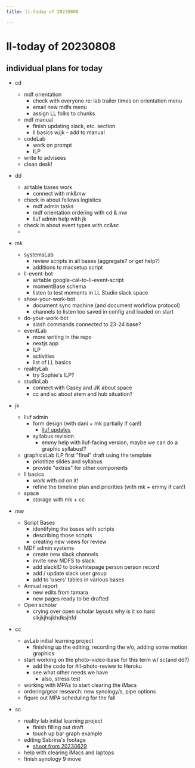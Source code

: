 ```yaml
---
title: ll-today of 20230808

---
```


# ll-today of 20230808

## individual plans for today

- cd
    - mdf orientation
        - check with everyone re: lab trailer times on orientation menu
        - email new mdfs menu
        - assign LL folks to chunks
    - mdf manual 
        - finish updating slack, etc. section
        - ll basics w/jk - add to manual
    - codeLab
        - work on prompt
        - ILP
    - write to advisees
    - clean desk!
- dd 
    - airtable bases work
        - connect with mk&mw 
    - check in about fellows logistics
        - mdf admin tasks
        - mdf orientation ordering with cd & mw
        - lluf admin help with jk
    - check in about event types with cc&sc
    - 
- mk
    - systemsLab
        - review scripts in all bases (aggregate? or get help?)
        - additions to macsetup script
    - ll-event-bot
        - airtable google-cal-to-ll-event-script
        - momentBase schema
        - listen to test moments in LL Studio slack space
    - show-your-work-bot
        - document sync machine (and document workflow protocol)
        - channels to listen too saved in config and loaded on start
    - do-your-work-bot
        - slash commands connected to 23-24 base?
    - eventLab
        - more writing in the repo
        - nextjs app
        - ILP
        - activities
        - list of LL basics
    - realityLab
        - try Sophie's ILP?
    - studioLab
        - connect with Casey and JK about space
        - cc and sc about atem and hub situation?
- jk
    - lluf admin
        - form design (with dani + mk partially if can!)
            - [lluf updates](/zVD8R5aWRyyIUIfn3KfP4Q)
        - syllabus revision 
            - emmy help with lluf-facing version, maybe we can do a graphic syllabus!?
    - graphicsLab ILP first "final" draft using the template
        - priotitize slides and syllabus
        - provide "extras" for other components
    - ll basics
        - work with cd on it!
        - refine the timeline plan and priorities (with mk + emmy if can!)
    - space
        - storage with mk + cc

- mw 
    - Script Bases
        - identifying the bases with scripts
        - describing those scripts 
        - creating new views for review 
    - MDF admin systems 
        - create new slack channels
        - invite new MDFS to slack
        - add slackID to bokwhitepage person person record
        - add / update slack user group
        - add to ‘users’ tables in various bases
    - Annual report
        - new edits from tamara
        - new pages ready to be drafted
    - Open scholar 
        - crying over open scholar layouts why is it so hard slkjkjhsjkhdksjhfd
   
   
- cc
	- avLab initial learning project
		- finishing up the editing, recording the v/o, adding some motion graphics
	- start working on the photo-video-base for this term w/ sc(and dd?)
		- add the code for #ll-photo-review to Heroku
		- see what other needs we have
			- also, stress test
	- working with MPAs to start clearing the iMacs
	- ordering/gear research: new synology/s, pipe options
	- figure out MPA scheduling for the fall
- sc
    - reality lab initial learning project
        - finish filling out draft
        - touch up bar graph example
    - editing Sabrina's footage
        - [shoot from 20230629](https://docs.google.com/spreadsheets/d/1R2wmRVzmXelmoOTDI5XMq7b0BeLXoMlXDPMYnZ9ojz8/edit?usp=sharing)
    - help with clearing iMacs and laptops
    - finish synology 9 move